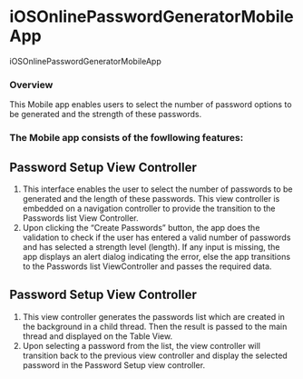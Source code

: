 # iOSOnlinePasswordGeneratorMobileApp
iOSOnlinePasswordGeneratorMobileApp

### Overview
This Mobile app enables users to select the number of password options to be generated
and the strength of these passwords.

### The Mobile app consists of the fowllowing features:

## Password Setup View Controller 
1. This interface enables the user to select the number of passwords to be generated
and the length of these passwords. This view controller is embedded on a
navigation controller to provide the transition to the Passwords list View Controller.
2. Upon clicking the “Create Passwords” button, the app does the validation to check if the user has
entered a valid number of passwords and has selected a strength level (length). If
any input is missing, the app displays an alert dialog indicating the error, else the app
transitions to the Passwords list ViewController and passes the required data. 

## Password Setup View Controller
1. This view controller generates the passwords list which are created in
the background in a child thread. Then the result is passed to the main thread
and displayed on the Table View.
2. Upon selecting a password from the list, the view controller will transition back to
the previous view controller and display the selected password in the Password
Setup view controller.
